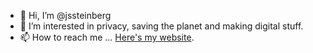 - 👋 Hi, I’m @jssteinberg
- 👀 I’m interested in privacy, saving the planet and making digital stuff.
- 📫 How to reach me ... [Here's my website](//johan.land).

<!---
jssteinberg/jssteinberg is a ✨ special ✨ repository because its `README.md` (this file) appears on your GitHub profile.
You can click the Preview link to take a look at your changes.
--->
